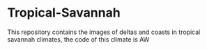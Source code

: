 # Tropical-Savannah
This repository contains the images of deltas and coasts in tropical savannah climates, the code of this climate is AW
